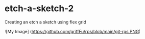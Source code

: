 # etch-a-sketch-2
Creating an etch a sketch using flex grid

![My Image]  (https://github.com/griffFu/rps/blob/main/git-rps.PNG)
